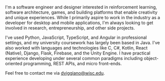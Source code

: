 I'm a software engineer and designer interested in reinforcement learning, software architecture, games, and building platforms that enable creativity and unique experiences. While I primarily aspire to work in the industry as a developer for desktop and mobile applications, I'm always looking to get involved in research, entrepreneurship, and other side projects.

I've used Python, JavaScript, TypeScript, and Angular in professional settings, and my university coursework has largely been based in Java. I've also worked with languages and technologies like C, C#, Kotlin, React (Native), Django, Flask, Firebase, and the Unity Engine. I have practical experience developing under several common paradigms including object-oriented programming, REST APIs, and micro front-ends.

Feel free to contact me via [dviggiano@wisc.edu](dviggiano@wisc.edu).
